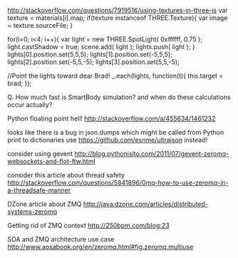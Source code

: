 
http://stackoverflow.com/questions/7919516/using-textures-in-three-js
var texture = materials[i].map;
if(texture instanceof THREE.Texture){
  var image = texture.sourceFile;
}



for(i=0; i<4; i++){
  var light = new THREE.SpotLight( 0xffffff, 0.75 );
  light.castShadow = true;
  scene.add( light );
  lights.push( light );
}
lights[0].position.set(5,5,5);
lights[1].position.set(-5,5,5);
lights[2].position.set(-5,5,-5);
lights[3].position.set(5,5,-5);

//Point the lights toward dear Brad!
_.each(lights, function(t){
  this.target = brad;
  });


Q. How much fast is SmartBody simulation? and when do these calculations occur actually?


Python floating point hell!
http://stackoverflow.com/a/455634/1461232


looks like there is a bug in json.dumps which might be called from Python print to dictionaries
use https://github.com/esnme/ultrajson instead!


consider using gevent http://blog.pythonisito.com/2011/07/gevent-zeromq-websockets-and-flot-ftw.html

consider this article about thread safety http://stackoverflow.com/questions/5841896/0mq-how-to-use-zeromq-in-a-threadsafe-manner

DZone article about ZMQ http://java.dzone.com/articles/distributed-systems-zeromq

Getting rid of ZMQ context http://250bpm.com/blog:23

SOA and ZMQ architecture use case http://www.aosabook.org/en/zeromq.html#fig.zeromq.multiuse
